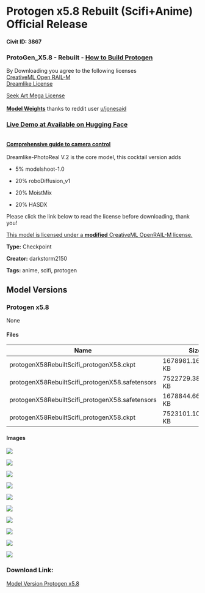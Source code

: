 # Protogen x5.8 Rebuilt (Scifi+Anime) Official Release

#### Civit ID: 3867

<h3>ProtoGen_X5.8 - Rebuilt - <a target="_blank" rel="ugc" href="https://www.reddit.com/r/StableDiffusion/comments/1079c0d/protogen_checkpoint_merging_data_reference/">How to Build Protogen</a></h3><p>By Downloading you agree to the following licenses<br /><a target="_blank" rel="ugc" href="https://huggingface.co/spaces/CompVis/stable-diffusion-license">CreativeML Open RAIL-M</a><br /><a target="_blank" rel="ugc" href="https://huggingface.co/dreamlike-art/dreamlike-photoreal-2.0/blob/main/LICENSE.md">Dreamlike License</a></p><p><a target="_blank" rel="ugc" href="https://huggingface.co/coreco/seek.art_MEGA/blob/main/LICENSE.txt">Seek Art Mega License</a><br /><br /><a target="_blank" rel="ugc" href="https://preview.redd.it/et9c6e3bsoda1.jpeg?width=1076&amp;format=pjpg&amp;auto=webp&amp;v=enabled&amp;s=aa2049832da52e4e650e847e023147629e7faf40"><strong>Model Weights</strong></a> thanks to reddit user <a target="_blank" rel="ugc" href="https://www.reddit.com/user/jonesaid">u/jonesaid</a></p><h3><a target="_blank" rel="ugc" href="https://huggingface.co/spaces/darkstorm2150/protogen-web-ui"><strong>Live Demo at Available on Hugging Face</strong></a></h3><p><strong><br /></strong><a target="_blank" rel="ugc" href="https://www.studiobinder.com/blog/ultimate-guide-to-camera-shots/"><strong>Comprehensive guide to camera control</strong></a><strong><br /></strong><br />Dreamlike-PhotoReal V.2 is the core model, this cocktail version adds</p><ul><li><p>5% modelshoot-1.0</p></li><li><p>20% roboDiffusion_v1</p></li><li><p>20% MoistMix</p></li><li><p>20% HASDX</p></li></ul><p></p><p>Please click the link below to read the license before downloading, thank you!</p><p></p><p><a target="_blank" rel="ugc" href="https://huggingface.co/dreamlike-art/dreamlike-photoreal-2.0/blob/main/LICENSE.md">This model is licensed under a <strong>modified</strong> CreativeML OpenRAIL-M license.</a></p>

**Type:** Checkpoint

**Creator:** darkstorm2150

**Tags:** anime, scifi, protogen

## Model Versions

### Protogen x5.8

None

#### Files

| Name | Size | Type | Format | Download Url | AutoV1 | AutoV2 | SHA256 | CRC32 | BLAKE3 |
| --- | --- | --- | --- | --- | --- | --- | --- | --- | --- |
| protogenX58RebuiltScifi_protogenX58.ckpt | 1678981.161132812 KB | Pruned Model | PickleTensor | https://civitai.com/api/download/models/4298?type=Pruned%20Model&format=PickleTensor&size=pruned&fp=fp16 | D2089202 | E0DE8AAE3E | E0DE8AAE3ECA7C8B23C668F3D43F4F203F9C0D4365A31072CCB8FF864004CD42 | 2AC32E1C | 77F74FC0F0CE1C041EF89069ACBE6A9BB3FAD01824FBB7D05989CD5B3C745E3F |
| protogenX58RebuiltScifi_protogenX58.safetensors | 7522729.383789062 KB | Model | SafeTensor | https://civitai.com/api/download/models/4298 | 13A6777C | 6A21B428A3 | 6A21B428A3FB7286F024F958C761EA1A36A5061C3D3C1EB6A815C88AF0E97CB0 | 0C183CEE | 2DF3F6ABD0E4697FF09DC45E99938A254108274267DB84EC032B45CB2B879959 |
| protogenX58RebuiltScifi_protogenX58.safetensors | 1678844.662109375 KB | Pruned Model | SafeTensor | https://civitai.com/api/download/models/4298?type=Pruned%20Model&format=SafeTensor&size=pruned&fp=fp16 | E695AFA2 | 847DA9EEAD | 847DA9EEAD08FA6DFC11F95E479EE4E12BC6DA4747B006CCEFCD1E0E498F62C1 | AF99EC92 | BDE5F8155AC8E7876CA50F520764C68F2E5BC713AA45B32BAEF35C15B63E4603 |
| protogenX58RebuiltScifi_protogenX58.ckpt | 7523101.107421875 KB | Model | PickleTensor | https://civitai.com/api/download/models/4298?type=Model&format=PickleTensor&size=full&fp=fp16 | 6B4688C7 | 710FC74D4C | 710FC74D4CF3245CF5F1664F25502DA0C7750F80E8BBBB56929E710043D84EFA | C3CC5D6A | 5524D5C0C577592EAAC762E9C34CD15D77C5E4D4B8442C09BD009DFFF0AA363E |

#### Images

<p><img src="https://image.civitai.com/xG1nkqKTMzGDvpLrqFT7WA/ce040db0-0acd-4908-8669-b82151f86400/width=450/28334.jpeg" /></p>

<p><img src="https://image.civitai.com/xG1nkqKTMzGDvpLrqFT7WA/7c033bf8-0327-4e01-db78-ed2e6a9a3800/width=450/28333.jpeg" /></p>

<p><img src="https://image.civitai.com/xG1nkqKTMzGDvpLrqFT7WA/57164bfe-897b-482a-b239-ea77e62b6e00/width=450/28340.jpeg" /></p>

<p><img src="https://image.civitai.com/xG1nkqKTMzGDvpLrqFT7WA/b78dab89-2529-4dac-436a-617a957f3200/width=450/28335.jpeg" /></p>

<p><img src="https://image.civitai.com/xG1nkqKTMzGDvpLrqFT7WA/67a58f86-da39-458f-053a-9aace34cc800/width=450/28336.jpeg" /></p>

<p><img src="https://image.civitai.com/xG1nkqKTMzGDvpLrqFT7WA/c0a228b2-9299-4127-93a3-0da393e22100/width=450/28338.jpeg" /></p>

<p><img src="https://image.civitai.com/xG1nkqKTMzGDvpLrqFT7WA/4e243195-eddf-453f-dbb2-78d26f492400/width=450/28339.jpeg" /></p>

<p><img src="https://image.civitai.com/xG1nkqKTMzGDvpLrqFT7WA/757c25bd-ed59-402e-7336-7ee18c359c00/width=450/28365.jpeg" /></p>

<p><img src="https://image.civitai.com/xG1nkqKTMzGDvpLrqFT7WA/804acd73-4a0f-401e-f336-1b1e9179f900/width=450/28337.jpeg" /></p>

<p><img src="https://image.civitai.com/xG1nkqKTMzGDvpLrqFT7WA/65c37c53-c6f9-432c-2e35-877cd70be500/width=450/28364.jpeg" /></p>

### Download Link:

[Model Version Protogen x5.8](https://civitai.com/api/download/models/4298)

